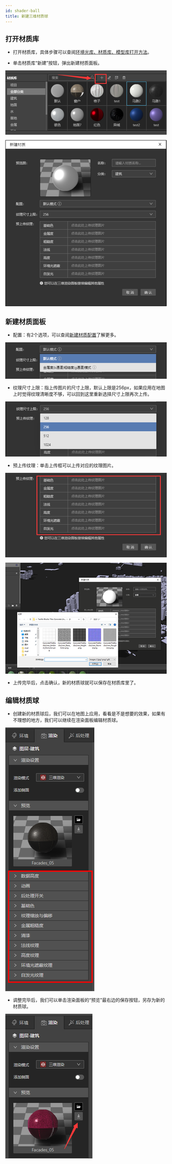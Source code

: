 ```yaml
---
id: shader-ball
title: 新建三维材质球
---
```


## 打开材质库

* 打开材质库，具体步骤可以查阅[环境光库、材质库、模型库打开方法](../basic/resource)。

* 单击材质库“新建”按钮，弹出新建材质面板。

![图片](./assets/shader-ball/shader-ball-1.png)

![图片](./assets/shader-ball/shader-ball-2.png)

## 新建材质面板

* 配置：有2个选项，可以查阅[新建材质配置](../basic/setting)了解更多。

![图片](./assets/shader-ball/shader-ball-3.png)

* 纹理尺寸上限：指上传图片的尺寸上限，默认上限是256px，如果应用在地图上时觉得纹理清晰度不够，可以回到这里重新选择尺寸上限再次上传。

![图片](./assets/shader-ball/shader-ball-4.png)

* 预上传纹理：单击上传框可以上传对应的纹理图片。

![图片](./assets/shader-ball/shader-ball-5.png)

![图片](./assets/shader-ball/shader-ball-6.png)

* 上传完毕后，点击确认，新的材质球就可以保存在材质库里了。

## 编辑材质球

* 创建新的材质球后，我们可以在地图上应用，看看是不是想要的效果，如果有不理想的地方，我们可以继续在渲染面板编辑材质球。

![图片](./assets/material/material-1.png)

* 调整完毕后，我们可以单击渲染面板的“预览”最右边的保存按钮，另存为新的材质球。

![图片](./assets/shader-ball/shader-ball-7.png)

